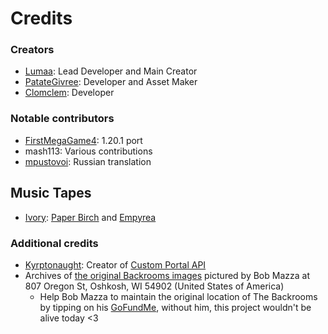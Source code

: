 # Credits

### Creators
- [Lumaa](https://github.com/lumaa-dev): Lead Developer and Main Creator
- [PatateGivree](https://github.com/Minipinot): Developer and Asset Maker
- [Clomclem](https://github.com/Clomclem): Developer

### Notable contributors
- [FirstMegaGame4](https://github.com/FirstMegaGame4): 1.20.1 port
- mash113: Various contributions
- [mpustovoi](https://github.com/mpustovoi): Russian translation

## Music Tapes
- [Ivory](https://www.youtube.com/@ivorysoundtracks980): [Paper Birch](https://youtu.be/4Mro8ILsAlo) and [Empyrea](https://youtu.be/PkO1AUvk9Y4)

### Additional credits
- [Kyrptonaught](https://github.com/kyrptonaught): Creator of [Custom Portal API](https://github.com/kyrptonaught/customportalapi)
- Archives of [the original Backrooms images](https://archive.org/details/backrooms-photos/807OREGON/DSC00161.jpg) pictured by Bob Mazza at 807 Oregon St, Oshkosh, WI 54902 (United States of America)
  - Help Bob Mazza to maintain the original location of The Backrooms by tipping on his [GoFundMe](https://www.gofundme.com/f/https-gofund-me-405dafe1), without him, this project wouldn't be alive today <3